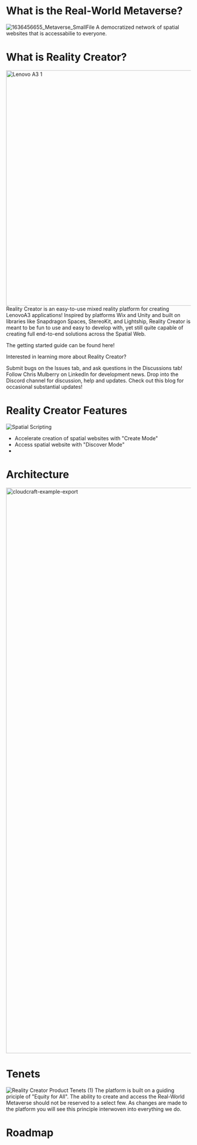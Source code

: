 # What is the Real-World Metaverse?
![1636456655_Metaverse_SmallFile](https://github.com/cmulberry2016/Reality-Creator/assets/23661772/6890ec50-0455-46aa-95a8-672990c8c414)
A democratized network of spatial websites that is accessabilie to everyone.



# What is Reality Creator?
<img width="640" alt="Lenovo A3 1" src="https://github.com/cmulberry2016/Reality-Creator/assets/23661772/2c8d6fe5-fd04-408a-9a69-e6a20d8fa0cf">
Reality Creator is an easy-to-use mixed reality platform for creating LenovoA3 applications! Inspired by platforms Wix and Unity and built on libraries like Snapdragon Spaces, StereoKit, and Lightship, Reality Creator is meant to be fun to use and easy to develop with, yet still quite capable of creating full end-to-end solutions across the Spatial Web.

The getting started guide can be found here!

Interested in learning more about Reality Creator?

Submit bugs on the Issues tab, and ask questions in the Discussions tab!
Follow Chris Mulberry on LinkedIn for development news.
Drop into the Discord channel for discussion, help and updates.
Check out this blog for occasional substantial updates!


# Reality Creator Features
![Spatial Scripting](https://github.com/cmulberry2016/Reality-Creator/assets/23661772/502b4c5d-0826-4d61-a2da-5b740d70ab12)
- Accelerate creation of spatial websites with "Create Mode"
- Access spatial website with "Discover Mode"
- 


# Architecture
<img width="1538" alt="cloudcraft-example-export" src="https://github.com/cmulberry2016/Reality-Creator/assets/23661772/fb421e61-fd91-4ca8-a185-3740f24afa3b">



# Tenets
![Reality Creator Product Tenets (1)](https://github.com/cmulberry2016/Reality-Creator/assets/23661772/901116c7-f59e-4bbe-a86b-72113b6b0db6)
The platform is built on a guiding priciple of "Equity for All". The ability to create and access the Real-World Metaverse should not be reserved to a select few. As changes are made to the platform you will see this principle interwoven into everything we do.


# Roadmap

